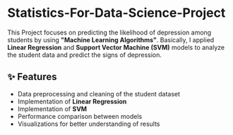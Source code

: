 # Statistics-For-Data-Science-Project

This Project focuses on predicting the likelihood of depression among students by using **"Machine Learning Algorithms"**.
Basically, I applied **Linear Regression** and **Support Vector Machine (SVM)** models to analyze the student data and predict the signs of depression.


## ✨ Features
- Data preprocessing and cleaning of the student dataset
- Implementation of **Linear Regression**
- Implementation of **SVM**
- Performance comparison between models  
- Visualizations for better understanding of results
